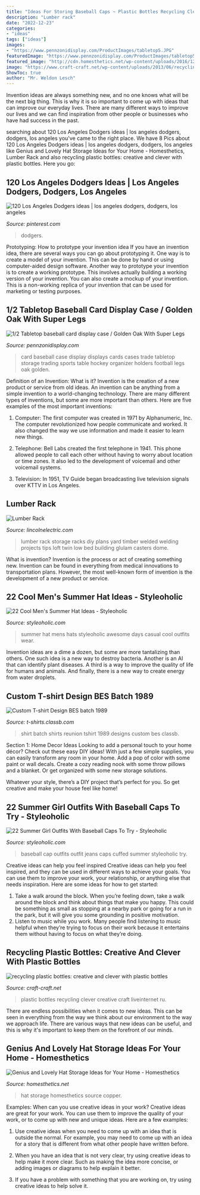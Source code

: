 ```yaml
---
title: "Ideas For Storing Baseball Caps ~ Plastic Bottles Recycling Clever Creative Craft Liveinternet Ru"
description: "Lumber rack"
date: "2022-12-23"
categories:
- "ideas"
tags: ["ideas"]
images:
- "https://www.pennzonidisplay.com/ProductImages/tabletop5.JPG"
featuredImage: "https://www.pennzonidisplay.com/ProductImages/tabletop5.JPG"
featured_image: "http://cdn.homesthetics.net/wp-content/uploads/2016/12/9c2e1fabf68297ca4d16ec2ebdced8f4.jpg"
image: "https://www.craft-craft.net/wp-content/uploads/2013/06/recycling-plastic-bottles-creative-clever-plastic-bottles-craft-craft-15542704_374967195934261_1274151449_n.jpg"
ShowToc: true
author: "Mr. Weldon Lesch"
---
```



Invention ideas are always something new, and no one knows what will be the next big thing. This is why it is so important to come up with ideas that can improve our everyday lives. There are many different ways to improve our lives and we can find inspiration from other people or businesses who have had success in the past.

	

		
searching about 120 Los Angeles Dodgers ideas | los angeles dodgers, dodgers, los angeles you've came to the right place. We have 8 Pics about 120 Los Angeles Dodgers ideas | los angeles dodgers, dodgers, los angeles like Genius and Lovely Hat Storage Ideas for Your Home - Homesthetics, Lumber Rack and also recycling plastic bottles: creative and clever with plastic bottles. Here you go:
		
    
## 120 Los Angeles Dodgers Ideas | Los Angeles Dodgers, Dodgers, Los Angeles

<img loading=lazy src="https://i.pinimg.com/474x/0e/48/3a/0e483aeda9bff224c92f78309b37b7ea--los-angeles-dodgers-s.jpg" onerror="this.onerror=null;this.src='https://tse3.mm.bing.net/th?id=OIP.mfi0mosqhcUSEjy4Z_LkyQHaIa&amp;pid=15.1';" alt="120 Los Angeles Dodgers ideas | los angeles dodgers, dodgers, los angeles">

_Source: pinterest.com_

>dodgers. 

	

Prototyping: How to prototype your invention idea
If you have an invention idea, there are several ways you can go about prototyping it. One way is to create a model of your invention. This can be done by hand or using computer-aided design software. Another way to prototype your invention is to create a working prototype. This involves actually building a working version of your invention. You can also create a mockup of your invention. This is a non-working replica of your invention that can be used for marketing or testing purposes.

    
## 1/2 Tabletop Baseball Card Display Case / Golden Oak With Super Legs

<img loading=lazy src="https://www.pennzonidisplay.com/ProductImages/tabletop5.JPG" onerror="this.onerror=null;this.src='https://tse3.mm.bing.net/th?id=OIP.6Zm3aH1uhCCI8_S9LgN_fAHaJ4&amp;pid=15.1';" alt="1/2 Tabletop baseball card display case / Golden Oak With Super Legs">

_Source: pennzonidisplay.com_

>card baseball case display displays cards cases trade tabletop storage trading sports table hockey organizer holders football legs oak golden. 

	

Definition of an Invention: What is it?
Invention is the creation of a new product or service from old ideas. An invention can be anything from a simple invention to a world-changing technology. There are many different types of inventions, but some are more important than others. Here are five examples of the most important inventions: 
1) Computer: The first computer was created in 1971 by Alphanumeric, Inc. The computer revolutionized how people communicate and worked. It also changed the way we use information and made it easier to learn new things.

2) Telephone: Bell Labs created the first telephone in 1941. This phone allowed people to call each other without having to worry about location or time zones. It also led to the development of voicemail and other voicemail systems.

3) Television: In 1951, TV Guide began broadcasting live television signals over KTTV in Los Angeles.

    
## Lumber Rack

<img loading=lazy src="https://www.lincolnelectric.com/en-us/education-center/PublishingImages/ArticleImages/lumberrack_large.jpg" onerror="this.onerror=null;this.src='https://tse4.mm.bing.net/th?id=OIP.pB_PbGRpvsvqc-dQl6WhMwHaJ4&amp;pid=15.1';" alt="Lumber Rack">

_Source: lincolnelectric.com_

>lumber rack storage racks diy plans yard timber welded welding projects tips loft twin low bed building glulam casters dome. 

	

What is invention?
Invention is the process or act of creating something new. Invention can be found in everything from medical innovations to transportation plans. However, the most well-known form of invention is the development of a new product or service.

    
## 22 Cool Men&#039;s Summer Hat Ideas - Styleoholic

<img loading=lazy src="https://i.styleoholic.com/2016/05/22-Awesome-Men-Hat-Ideas-For-Summer-Days-750x1061.jpg" onerror="this.onerror=null;this.src='https://tse1.mm.bing.net/th?id=OIP.uqZJUiF6iODg3kNA0tCf6gHaKe&amp;pid=15.1';" alt="22 Cool Men&#039;s Summer Hat Ideas - Styleoholic">

_Source: styleoholic.com_

>summer hat mens hats styleoholic awesome days casual cool outfits wear. 

	

Invention ideas are a dime a dozen, but some are more tantalizing than others. One such idea is a new way to destroy bacteria. Another is an AI that can identify plant diseases. A third is a way to improve the quality of life for humans and animals. And finally, there is a new way to create energy from water droplets.

    
## Custom T-shirt Design BES Batch 1989

<img loading=lazy src="https://t-shirts.classb.com/image/632089.495.shirt.Front.jpg?1343454801" onerror="this.onerror=null;this.src='https://tse4.mm.bing.net/th?id=OIP.jkdI7cTib2FyldehFVqbugHaG3&amp;pid=15.1';" alt="Custom T-shirt Design BES batch 1989">

_Source: t-shirts.classb.com_

>shirt batch shirts reunion tshirt 1989 designs custom bes classb. 

	

Section 1: Home Decor Ideas
Looking to add a personal touch to your home décor? Check out these easy DIY ideas!
With just a few simple supplies, you can easily transform any room in your home. Add a pop of color with some paint or wall decals. Create a cozy reading nook with some throw pillows and a blanket. Or get organized with some new storage solutions.

Whatever your style, there’s a DIY project that’s perfect for you. So get creative and make your house feel like home!

    
## 22 Summer Girl Outfits With Baseball Caps To Try - Styleoholic

<img loading=lazy src="https://i.styleoholic.com/2016/05/Outfit-with-baseball-cap-and-cuffed-jeans.jpg" onerror="this.onerror=null;this.src='https://tse3.mm.bing.net/th?id=OIP.R-6vi9QLgKpas_ubTRQOiQAAAA&amp;pid=15.1';" alt="22 Summer Girl Outfits With Baseball Caps To Try - Styleoholic">

_Source: styleoholic.com_

>baseball cap outfits outfit jeans caps cuffed summer styleoholic try. 

	

Creative ideas can help you feel inspired
Creative ideas can help you feel inspired, and they can be used in different ways to achieve your goals. You can use them to improve your work, your relationship, or anything else that needs inspiration. Here are some ideas for how to get started: 
1. Take a walk around the block. When you’re feeling down, take a walk around the block and think about things that make you happy. This could be something as small as stopping at a nearby park or going for a run in the park, but it will give you some grounding in positive motivation. 
2. Listen to music while you work. Many people find listening to music helpful when they’re trying to focus on their work because it entertains them without having to focus on what they’re doing.

    
## Recycling Plastic Bottles: Creative And Clever With Plastic Bottles

<img loading=lazy src="https://www.craft-craft.net/wp-content/uploads/2013/06/recycling-plastic-bottles-creative-clever-plastic-bottles-craft-craft-15542704_374967195934261_1274151449_n.jpg" onerror="this.onerror=null;this.src='https://tse1.mm.bing.net/th?id=OIP.QEtVoj5ANSoQnO5f-xxq4QHaFj&amp;pid=15.1';" alt="recycling plastic bottles: creative and clever with plastic bottles">

_Source: craft-craft.net_

>plastic bottles recycling clever creative craft liveinternet ru. 

	

There are endless possibilities when it comes to new ideas. This can be seen in everything from the way we think about our environment to the way we approach life. There are various ways that new ideas can be useful, and this is why it's important to keep them on the forefront of our minds.

    
## Genius And Lovely Hat Storage Ideas For Your Home - Homesthetics

<img loading=lazy src="http://cdn.homesthetics.net/wp-content/uploads/2016/12/9c2e1fabf68297ca4d16ec2ebdced8f4.jpg" onerror="this.onerror=null;this.src='https://tse3.mm.bing.net/th?id=OIP.8I5fUwS-tlbgwV-FW4_8zAHaLK&amp;pid=15.1';" alt="Genius and Lovely Hat Storage Ideas for Your Home - Homesthetics">

_Source: homesthetics.net_

>hat storage homesthetics source copper. 

	

Examples: When can you use creative ideas in your work?
Creative ideas are great for your work. You can use them to improve the quality of your work, or to come up with new and unique ideas. Here are a few examples:
1. Use creative ideas when you need to come up with an idea that is outside the normal. For example, you may need to come up with an idea for a story that is different from what other people have written before.

2. When you have an idea that is not very clear, try using creative ideas to help make it more clear. Such as making the idea more concise, or adding images or diagrams to help explain it better.

3. If you have a problem with something that you are working on, try using creative ideas to help solve it.

